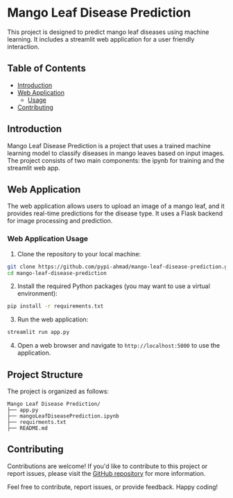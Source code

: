 # Mango Leaf Disease Prediction

This project is designed to predict mango leaf diseases using machine learning. It includes a streamlit web application for a user friendly interaction.

## Table of Contents
- [Introduction](#introduction)
- [Web Application](#web-application)
  - [Usage](#web-application-usage)
- [Contributing](#contributing)

## Introduction

Mango Leaf Disease Prediction is a project that uses a trained machine learning model to classify diseases in mango leaves based on input images. The project consists of two main components: the ipynb for training and the streamlit web app.

## Web Application

The web application allows users to upload an image of a mango leaf, and it provides real-time predictions for the disease type. It uses a Flask backend for image processing and prediction.

### Web Application Usage

1. Clone the repository to your local machine:

```bash
git clone https://github.com/pypi-ahmad/mango-leaf-disease-prediction.git
cd mango-leaf-disease-prediction
```

2. Install the required Python packages (you may want to use a virtual environment):

```bash
pip install -r requirements.txt
```

3. Run the web application:

```bash
streamlit run app.py
```

4. Open a web browser and navigate to `http://localhost:5000` to use the application.


## Project Structure

The project is organized as follows:

```
Mango Leaf Disease Prediction/
├── app.py
├── mangoLeafDiseasePrediction.ipynb
├── requirments.txt
├── README.md
```

## Contributing

Contributions are welcome! If you'd like to contribute to this project or report issues, please visit the [GitHub repository](url) for more information.

Feel free to contribute, report issues, or provide feedback. Happy coding!
